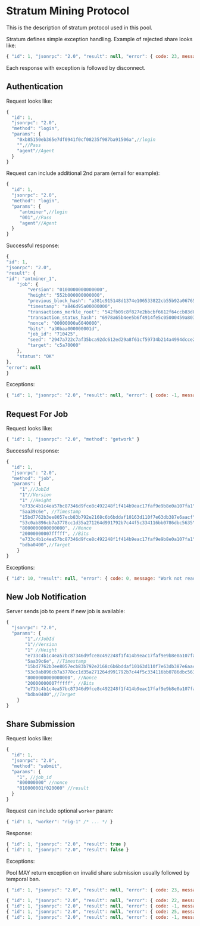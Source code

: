# Stratum Mining Protocol

This is the description of stratum protocol used in this pool.

Stratum defines simple exception handling. Example of rejected share looks like:

```javascript
{ "id": 1, "jsonrpc": "2.0", "result": null, "error": { code: 23, message: "Invalid share" } }
```

Each response with exception is followed by disconnect.

## Authentication

Request looks like:

```javascript
{
  "id": 1,
  "jsonrpc": "2.0",
  "method": "login",
  "params": {
    "0xb85150eb365e7df0941f0cf08235f987ba91506a",//login
    "",//Pass
    "agent"//Agent
  }
}
```

Request can include additional 2nd param (email for example):

```javascript
{
  "id": 1,
  "jsonrpc": "2.0",
  "method": "login",
  "params": {
     "antminer",//login
     "001",//Pass
     "agent"//Agent
  }
}
```

Successful response:

```javascript
{
"id": 1,
"jsonrpc": "2.0",
"result": {
"id": "antminer_1",
    "job": {
        "version": "0100000000000000",
        "height": "552b000000000000",
        "previous_block_hash": "a381c915148d1374e106533822cb55b92a0676577909964af53204150e473108",
        "timestamp": "a846d95a00000000",
        "transactions_merkle_root": "542fb09c8f827e2bbcbf6612f64ccb83d84cc762c243d3366626443b893c2f49",
        "transaction_status_hash": "6978a65b4ee5b6f4914fe5c05000459a803ecf59132604e5d334d64249c5e50a",
        "nonce": "00000000a6040000",
        "bits": "a30baa000000001d",
        "job_id": "710425",
        "seed": "2947a722c7af35bca92dc612ed29a8f61cf59734b214a4994dcce2521220e4bc",
        "target": "c5a70000"
    },
    "status": "OK"
},
"error": null
}
```

Exceptions:

```javascript
{ "id": 1, "jsonrpc": "2.0", "result": null, "error": { code: -1, message: "Invalid login" } }
```

## Request For Job

Request looks like:

```javascript
{ "id": 1, "jsonrpc": "2.0", "method": "getwork" }
```

Successful response:

```javascript
{
  "id": 1,
  "jsonrpc": "2.0",
  "method": "job",
  "params": {
     "1",//JobId
     "1"//Version
     "1" //Height
     "e733c4b1c4ea57bc87346d9fce8c492248f1f414b9eac17faf9e9b8e0a107fa1", //PreviousBlockHash
     "5aa39c6e", //Timestamp
     "15bd7762b3ee8057ecb83b792e2168c6b6bddaf10163d110f7e63db387e6aacf", //TransactionsMerkleRoot
     "53c0ab896cb7a3778cc1d35a271264d991792b7c44f5c334116bb0786dbc5635", //TransactionStatusHash
     "8000000000000000", //Nonce
     "20000000007fffff", //Bits
     "e733c4b1c4ea57bc87346d9fce8c492248f1f414b9eac17faf9e9b8e0a107fa1",//Seed
     "bdba0400",//Target
    }
}
```

Exceptions:

```javascript
{ "id": 10, "result": null, "error": { code: 0, message: "Work not ready" } }
```

## New Job Notification

Server sends job to peers if new job is available:

```javascript
{
  "jsonrpc": "2.0",
  "params": {
       "1",//JobId
       "1"//Version
       "1" //Height
       "e733c4b1c4ea57bc87346d9fce8c492248f1f414b9eac17faf9e9b8e0a107fa1", //PreviousBlockHash
       "5aa39c6e", //Timestamp
       "15bd7762b3ee8057ecb83b792e2168c6b6bddaf10163d110f7e63db387e6aacf", //TransactionsMerkleRoot
       "53c0ab896cb7a3778cc1d35a271264d991792b7c44f5c334116bb0786dbc5635", //TransactionStatusHash
       "8000000000000000", //Nonce
       "20000000007fffff", //Bits
       "e733c4b1c4ea57bc87346d9fce8c492248f1f414b9eac17faf9e9b8e0a107fa1",//Seed
       "bdba0400",//Target
    }
}
```

## Share Submission

Request looks like:

```javascript
{
  "id": 1,
  "jsonrpc": "2.0",
  "method": "submit",
  "params": {
    "1", //job_id
    "800000000" //nonce
    "010000001f020000" //result
  }
}
```

Request can include optional `worker` param:

```javascript
{ "id": 1, "worker": "rig-1" /* ... */ }
```

Response:

```javascript
{ "id": 1, "jsonrpc": "2.0", "result": true }
{ "id": 1, "jsonrpc": "2.0", "result": false }
```

Exceptions:

Pool MAY return exception on invalid share submission usually followed by temporal ban.

```javascript
{ "id": 1, "jsonrpc": "2.0", "result": null, "error": { code: 23, message: "Invalid share" } }
```

```javascript
{ "id": 1, "jsonrpc": "2.0", "result": null, "error": { code: 22, message: "Duplicate share" } }
{ "id": 1, "jsonrpc": "2.0", "result": null, "error": { code: -1, message: "High rate of invalid shares" } }
{ "id": 1, "jsonrpc": "2.0", "result": null, "error": { code: 25, message: "Not subscribed" } }
{ "id": 1, "jsonrpc": "2.0", "result": null, "error": { code: -1, message: "Malformed PoW result" } }
```
